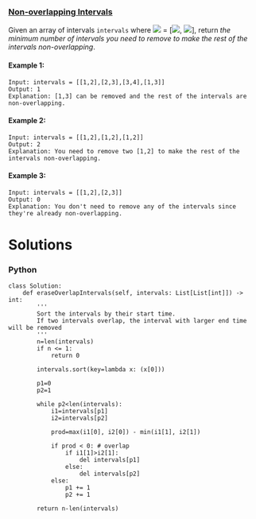 ### [Non-overlapping Intervals](https://leetcode.com/problems/non-overlapping-intervals/) <br>

Given an array of intervals `intervals` where <img src="https://render.githubusercontent.com/render/math?math=intervals[i]"> = [<img src="https://render.githubusercontent.com/render/math?math=start_i">, <img src="https://render.githubusercontent.com/render/math?math=end_i">], return *the minimum number of intervals you need to remove to make the rest of the intervals non-overlapping*.



#### Example 1:

```
Input: intervals = [[1,2],[2,3],[3,4],[1,3]]
Output: 1
Explanation: [1,3] can be removed and the rest of the intervals are non-overlapping.

```

#### Example 2:

```
Input: intervals = [[1,2],[1,2],[1,2]]
Output: 2
Explanation: You need to remove two [1,2] to make the rest of the intervals non-overlapping.

```

#### Example 3:

```
Input: intervals = [[1,2],[2,3]]
Output: 0
Explanation: You don't need to remove any of the intervals since they're already non-overlapping.

```



# Solutions

### Python
```
class Solution:
    def eraseOverlapIntervals(self, intervals: List[List[int]]) -> int:
        '''
        Sort the intervals by their start time. 
        If two intervals overlap, the interval with larger end time will be removed        
        '''
        n=len(intervals)
        if n <= 1:
            return 0
        
        intervals.sort(key=lambda x: (x[0]))
        
        p1=0
        p2=1
        
        while p2<len(intervals):
            i1=intervals[p1]
            i2=intervals[p2]
            
            prod=max(i1[0], i2[0]) - min(i1[1], i2[1])
            
            if prod < 0: # overlap
                if i1[1]>i2[1]:
                    del intervals[p1]
                else:
                    del intervals[p2]
            else:
                p1 += 1
                p2 += 1
                
        return n-len(intervals)

```
